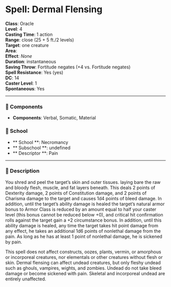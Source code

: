 
# Spell: Dermal Flensing
**Class**: Oracle  
**Level**: 4  
**Casting Time**: 1 action  
**Range**: close (25 + 5 ft./2 levels)  
**Target**: one creature  
**Area**:   
**Effect**: _None_  
**Duration**: instantaneous  
**Saving Throw**: Fortitude negates (+4 vs. Fortitude negates)  
**Spell Resistance**: Yes (yes)  
**DC**: 14  
**Caster Level**: 1  
**Spontaneous**: Yes

---

### 🔮 Components
- **Components**: Verbal, Somatic, Material

### 🏫 School
- ** School **: Necromancy
- ** Subschool **: undefined
- ** Descriptor **: Pain
---

### 📜 Description
You shred and peel the target’s skin and outer tissues. laying bare the raw and bloody flesh, muscle, and fat layers beneath. This deals 2 points of Dexterity damage, 2 points of Constitution damage, and 2 points of Charisma damage to the target and causes 1d4 points of bleed damage. In addition, until the target’s ability damage is healed the target’s natural armor bonus to Armor Class is reduced by an amount equal to half your caster level (this bonus cannot be reduced below +0), and critical hit confirmation rolls against the target gain a +2 circumstance bonus. In addition, until this ability damage is healed, any time the target takes hit point damage from any effect, he takes an additional 1d6 points of nonlethal damage from the pain. As long as he has at least 1 point of nonlethal damage, he is sickened by pain.

This spell does not affect constructs, oozes, plants, vermin, or amorphous or incorporeal creatures, nor elementals or other creatures without flesh or skin. Dermal flensing can affect undead creatures, but only fleshy undead such as ghouls, vampires, wights, and zombies. Undead do not take bleed damage or become sickened with pain. Skeletal and incorporeal undead are entirely unaffected.
